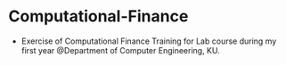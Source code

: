 # Computational-Finance
- Exercise of Computational Finance Training for Lab course during my first year @Department of Computer Engineering, KU.
